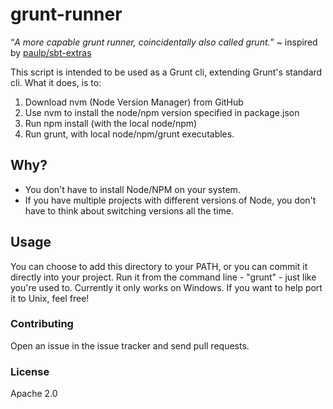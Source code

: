 grunt-runner
============

<q><i>A more capable grunt runner, coincidentally also called grunt.</i></q>
~ inspired by [paulp/sbt-extras](https://github.com/paulp/sbt-extras)

This script is intended to be used as a Grunt cli, extending Grunt's standard cli.
What it does, is to:

1. Download nvm (Node Version Manager) from GitHub
2. Use nvm to install the node/npm version specified in package.json
3. Run npm install (with the local node/npm)
4. Run grunt, with local node/npm/grunt executables.

## Why?
- You don't have to install Node/NPM on your system.
- If you have multiple projects with different versions of Node,
you don't have to think about switching versions all the time.

## Usage
You can choose to add this directory to your PATH, or you can commit it directly into your project.
Run it from the command line - "grunt" - just like you're used to.
Currently it only works on Windows. If you want to help port it to Unix, feel free!

### Contributing
Open an issue in the issue tracker and send pull requests.

### License
Apache 2.0
